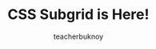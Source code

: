 ---
title: CSS Subgrid is Here!
banner:
  title: "CSS Subgrid is Here!"
  subtitle: CSS Layout
description: Gamit ang subgrid puwede nang ma-inherit ng mga element ang grid rows at columns ng parents nila. 
author: teacherbuknoy
# link: 
#   label: Panoorin sa YouTube
#   url: https://youtu.be/de2BY7g4YOg
#   embedCode: de2BY7g4YOg
rssLink: https://youtu.be/de2BY7g4YOg
video:
  provider: youtube
  embedCode: de2BY7g4YOg
  analyticsId: tsFHihsFHNjXoMC-
cover:
  folder: subgrid
  filename: cover.png
  sizes: [300, 600, 900, 1200, 1440, 1920]
  formats: ['png', 'webp', 'avif']
  width: 1920
  height: 1080
tags:
  - html
type: full
---